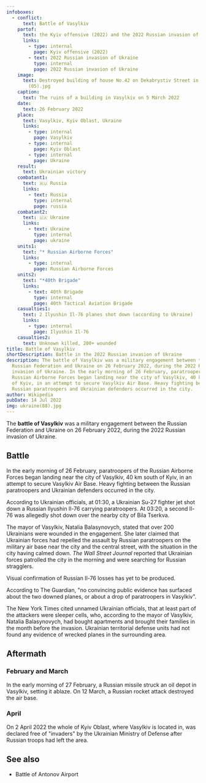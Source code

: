 ```yaml
---
infoboxes:
  - conflict:
      text: Battle of Vasylkiv
    partof:
      text: the Kyiv offensive (2022) and the 2022 Russian invasion of Ukraine
      links:
        - type: internal
          page: Kyiv offensive (2022)
        - text: 2022 Russian invasion of Ukraine
          type: internal
          page: 2022 Russian invasion of Ukraine
    image:
      text: Destroyed building of house No.42 on Dekabrystiv Street in Vasylkiv
        (05).jpg
    caption:
      text: The ruins of a building in Vasylkiv on 5 March 2022
    date:
      text: 26 February 2022
    place:
      text: Vasylkiv, Kyiv Oblast, Ukraine
      links:
        - type: internal
          page: Vasylkiv
        - type: internal
          page: Kyiv Oblast
        - type: internal
          page: Ukraine
    result:
      text: Ukrainian victory
    combatant1:
      text: 🇷🇺 Russia
      links:
        - text: Russia
          type: internal
          page: russia
    combatant2:
      text: 🇺🇦 Ukraine
      links:
        - text: Ukraine
          type: internal
          page: ukraine
    units1:
      text: "* Russian Airborne Forces"
      links:
        - type: internal
          page: Russian Airborne Forces
    units2:
      text: "*40th Brigade"
      links:
        - text: 40th Brigade
          type: internal
          page: 40th Tactical Aviation Brigade
    casualties1:
      text: 2 Ilyushin Il-76 planes shot down (according to Ukraine)
      links:
        - type: internal
          page: Ilyushin Il-76
    casualties2:
      text: Unknown killed, 200+ wounded
title: Battle of Vasylkiv
shortDescription: Battle in the 2022 Russian invasion of Ukraine
description: The battle of Vasylkiv was a military engagement between the
  Russian Federation and Ukraine on 26 February 2022, during the 2022 Russian
  invasion of Ukraine. In the early morning of 26 February, paratroopers of the
  Russian Airborne Forces began landing near the city of Vasylkiv, 40 km south
  of Kyiv, in an attempt to secure Vasylkiv Air Base. Heavy fighting between the
  Russian paratroopers and Ukrainian defenders occurred in the city.
author: Wikipedia
pubDate: 14 Jul 2022
img: ukraine(88).jpg
---
```


The **battle of Vasylkiv** was a military engagement between the Russian Federation and Ukraine on 26 February 2022, during the 2022 Russian invasion of Ukraine.

## Battle

In the early morning of 26 February, paratroopers of the Russian Airborne Forces began landing near the city of Vasylkiv, 40 km south of Kyiv, in an attempt to secure Vasylkiv Air Base. Heavy fighting between the Russian paratroopers and Ukrainian defenders occurred in the city.

According to Ukrainian officials, at 01:30, a Ukrainian Su-27 fighter jet shot down a Russian Ilyushin Il-76 carrying paratroopers. At 03:20, a second Il-76 was allegedly shot down over the nearby city of Bila Tserkva.

The mayor of Vasylkiv, Natalia Balasynovych, stated that over 200 Ukrainians were wounded in the engagement. She later claimed that Ukrainian forces had repelled the assault by Russian paratroopers on the military air base near the city and the central street, with the situation in the city having calmed down. _The Wall Street Journal_ reported that Ukrainian forces patrolled the city in the morning and were searching for Russian stragglers.

Visual confirmation of Russian Il-76 losses has yet to be produced.

According to The Guardian, "no convincing public evidence has surfaced about the two downed planes, or about a drop of paratroopers in Vasylkiv".

The New York Times cited unnamed Ukrainian officials, that at least part of the attackers were sleeper cells, who, according to the mayor of Vasylkiv, Natalia Balasynovych, had bought apartments and brought their families in the month before the invasion. Ukrainian territorial defense units had not found any evidence of wrecked planes in the surrounding area.

## Aftermath

### February and March

In the early morning of 27 February, a Russian missile struck an oil depot in Vasylkiv, setting it ablaze. On 12 March, a Russian rocket attack destroyed the air base.

### April

On 2 April 2022 the whole of Kyiv Oblast, where Vasylkiv is located in, was declared free of "invaders" by the Ukrainian Ministry of Defense after Russian troops had left the area.

## See also

- Battle of Antonov Airport


